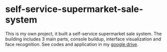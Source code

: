# self-service-supermarket-sale-system
This is my own project, it built a self-service supermarket sale system. The building includes 3 main parts, console buildup, interface visualization and face recognition.
See codes and application in my [google drive](https://drive.google.com/drive/folders/1NCPsdXnuPoHJMVmP50TC-8gwGL7NvFwg?usp=sharing).

